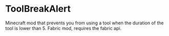 # ToolBreakAlert
Minecraft mod that prevents you from using a tool when the duration of the tool is lower than 5.
Fabric mod, requires the fabric api.
